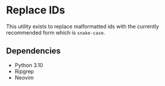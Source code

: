 # Replace IDs

This utility exists to replace malformatted ids with the currently recommended form which is `snake-case`.

## Dependencies

- Python 3.10
- Ripgrep
- Neovim
